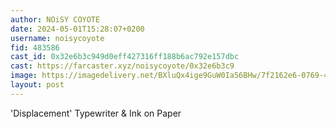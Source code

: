 ```yaml
---
author: NOiSY COYOTE
date: 2024-05-01T15:28:07+0200
username: noisycoyote
fid: 483586
cast_id: 0x32e6b3c949d0eff427316ff188b6ac792e157dbc
cast: https://farcaster.xyz/noisycoyote/0x32e6b3c9
image: https://imagedelivery.net/BXluQx4ige9GuW0Ia56BHw/7f2162e6-0769-49d0-64b8-f58b212f8c00/original
layout: post
---
```


'Displacement'
Typewriter & Ink on Paper

<img src='https://imagedelivery.net/BXluQx4ige9GuW0Ia56BHw/7f2162e6-0769-49d0-64b8-f58b212f8c00/original' alt='' referrerpolicy='no-referrer'/>
